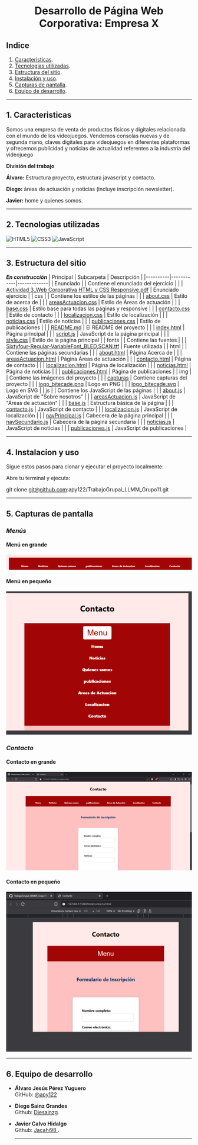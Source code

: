 # <p align="center"> Desarrollo de Página Web Corporativa: Empresa X</p>

## Indice
1. [Caracteristicas](#1-caracteristicas).
2. [Tecnologias utilizadas](#2-tecnologias-utilizadas).
3. [Estructura del sitio](#3-estructura-del-sitio).
4. [Instalación y uso](#4-instalacion-y-uso).
5. [Capturas de pantalla](#5-capturas-de-pantalla).
6. [Equipo de desarrollo](#6-equipo-de-desarrollo).

---
## 1. Caracteristicas

Somos una empresa de venta de productos físicos y digitales relacionada con el mundo de los videojuegos. Vendemos consolas nuevas y de segunda mano, claves digitales para videojuegos en diferentes plataformas y ofrecemos publicidad y noticias de actualidad referentes a la industria del videojuego

**División del trabajo**

**Álvaro:** Estructura proyecto, estructura javascript y contacto.

**Diego:** áreas de actuación y noticias (incluye inscripción  newsletter).

**Javier:** home y quienes somos. 
 

---
## 2. Tecnologias utilizadas

![HTML5](https://img.shields.io/badge/HTML5-E34F26?logo=html5&logoColor=white)
![CSS3](https://img.shields.io/badge/CSS3-1572B6?logo=css3&logoColor=white)
![JavaScript](https://img.shields.io/badge/JavaScript-F7DF1E?logo=javascript&logoColor=black)

---
## 3. Estructura del sitio
***En construcción***
| Principal | Subcarpeta | Descripción |
|----------|------------|-------------|
| Enunciado | | Contiene el enunciado del ejercicio |
|  | [Actividad 3_Web Corporativa HTML y CSS Responsive.pdf](Enunciado/Actividad%203_Web%20Corporativa%20HTML%20y%20CSS%20Responsive.pdf) | Enunciado ejercicio |
| css | | Contiene los estilos de las páginas |
|  | [about.css](css/about.css) | Estilo de acerca de |
|  | [areasActuacion.css](css/areasActuacion.css) | Estilo de Áreas de actuación |
|  | [base.css](css/base.css) | Estilo base para todas las páginas y responsive |
|  | [contacto.css](css/contacto.css) | Estilo de contacto |
|  | [localizacion.css](css/localizacion.css) | Estilo de localización |
|  | [noticias.css](css/noticias.css) | Estilo de noticias |
|  | [publicaciones.css](css/publicaciones.css) | Estilo de publicaciones |
|  | [README.md](css/README.md) | El README del proyecto |
|  | [index.html](index.html) | Página principal |
|  | [script.js](script.js) | JavaScript de la página principal |
|  | [style.css](style.css) | Estilo de la página principal |
| fonts | | Contiene las fuentes |
|  | [Sixtyfour-Regular-VariableFont_BLED,SCAN.ttf](fonts/Sixtyfour-Regular-VariableFont_BLED,SCAN.ttf) | Fuente utilizada |
| html | | Contiene las páginas secundarias |
|  | [about.html](html/about.html) | Página Acerca de |
|  | [areasActuacion.html](html/areasActuacion.html) | Página Áreas de actuación |
|  | [contacto.html](html/contacto.html) | Página de contacto |
|  | [localizacion.html](html/localizacion.html) | Página de localización |
|  | [noticias.html](html/noticias.html) | Página de noticias |
|  | [publicaciones.html](html/publicaciones.html) | Página de publicaciones |
| img | | Contiene las imágenes del proyecto |
|  | [capturas](img/capturas) | Contiene capturas del proyecto |
|  | [logo_bitecade.png](img/logo_bitecade.png) | Logo en PNG |
|  | [logo_bitecade.svg](img/logo_bitecade.svg) | Logo en SVG |
| js | | Contiene los JavaScript de las páginas |
|  | [about.js](js/about.js) | JavaScript de "Sobre nosotros" |
|  | [areasActuacion.js](js/areasActuacion.js) | JavaScript de "Áreas de actuación" |
|  | [base.js](js/base.js) | Estructura básica de la página |
|  | [contacto.js](js/contacto.js) | JavaScript de contacto |
|  | [localizacion.js](js/localizacion.js) | JavaScript de localización |
|  | [navPrincipal.js](js/navPrincipal.js) | Cabecera de la página principal |
|  | [navSecundario.js](js/navSecundario.js) | Cabecera de la página secundaria |
|  | [noticias.js](js/noticias.js) | JavaScript de noticias |
|  | [publicaciones.js](js/publicaciones.js) | JavaScript de publicaciones |

---
## 4. Instalacion y uso

Sigue estos pasos para clonar y ejecutar el proyecto localmente:

Abre tu terminal y ejecuta:

git clone git@github.com:apy122/TrabajoGrupal_LLMM_Grupo11.git

---
## 5. Capturas de pantalla

### ***Menús***

#### **Menú en grande**
![Menú en grande](img/capturas/menuGrande.png)

#### **Menú en pequeño**
![Menú en pequeno](img/capturas/menupequeno.png)

### ***Contacto***

#### **Contacto en grande**
![Contacto en grande](img/capturas/ContactoGrande.png)

#### **Contacto en pequeño**
![Contacto en grande](img/capturas/contactopequeno.png)


---
## 6. Equipo de desarrollo

- **Álvaro Jesús Pérez Yuguero**  
  GitHub: [@apy122](https://github.com/apy122)
- **Diego Sainz Grandes**  
  Github: [Diesainzg](https://github.com/Diesainzg).
- **Javier Calvo Hidalgo**  
  Github: [Jacahi98 ](https://github.com/Jacahi98).  

  ---
